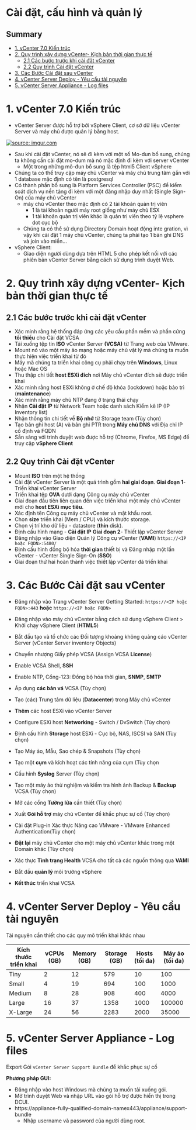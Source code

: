 <h1>Cài đặt, cấu hình và quản lý</h1>

<h2>Summary</h2>

- [1. vCenter 7.0 Kiến trúc](#1-vcenter-70-kiến-trúc)
- [2. Quy trình xây dựng vCenter- Kịch bản thời gian thực tế](#2-quy-trình-xây-dựng-vcenter--kịch-bản-thời-gian-thực-tế)
  - [2.1 Các bước trước khi cài đặt vCenter](#21-các-bước-trước-khi-cài-đặt-vcenter)
  - [2.2 Quy trình Cài đặt vCenter](#22-quy-trình-cài-đặt-vcenter)
- [3. Các Bước Cài đặt sau vCenter](#3-các-bước-cài-đặt-sau-vcenter)
- [4. vCenter Server Deploy - Yêu cầu tài nguyên](#4-vcenter-server-deploy---yêu-cầu-tài-nguyên)
- [5. vCenter Server Appliance - Log files](#5-vcenter-server-appliance---log-files)

# 1. vCenter 7.0 Kiến trúc

- vCenter Server được hỗ trợ bởi vSphere Client, cơ sở dữ liệu vCenter Server và máy chủ được quản lý bằng host.


<a href="https://imgur.com/vWil5qB"><img src="https://i.imgur.com/vWil5qB.png" title="source: imgur.com" /></a>

- Sau khi cài đặt vCenter, nó sẽ đi kèm với một số Mo-dun bổ sung, chúng ta không cần cài đặt mo-dum mà nó mặc định đi kèm với server vCenter
  - Một trong những mô-đun bổ sung là tệp html5 Client vSphere
- Chúng ta có thể truy cập máy chủ vCenter và máy chủ trung tâm gắn với 1 database mặc định có tên là postgresql
- Có thành phần bổ sung là Platform Services Controller (PSC) để kiểm soát dịch vụ nền tảng đi kèm với một đăng nhập duy nhất (Single Sign-On) của máy chủ vCenter
  - máy chủ vCenter theo mặc định có 2 tài khoản quản trị viên
    - 1 là tài khoản người máy root giống như máy chủ ESX
    - 1 tài khoản quản trị viên khác là quản trị viên theo tỷ lệ vsphere dot cục bộ
  - Chúng ta có thể sử dụng Directory Domain hoạt động inte gration, vì vậy khi cài đặt 1 máy chủ vCenter, chúng ta phải tạo 1 bản ghi DNS và join vào miền...
- vSphere Client:
  - Giao diện người dùng dựa trên HTML 5 cho phép kết nối với các phiên bản vCenter Server bằng cách sử dụng trình duyệt Web.

# 2. Quy trình xây dựng vCenter- Kịch bản thời gian thực tế

## 2.1 Các bước trước khi cài đặt vCenter

- Xác minh rằng hệ thống đáp ứng các yêu cầu phần mềm và phần cứng **tối thiểu** cho Cài đặt VCSA
- Tải xuống tệp tin **ISO** vCenter Server **(VCSA)** từ Trang web của VMware.
- Mount nó vào một máy ảo mạng hoặc máy chủ vật lý mà chúng ta muốn thực hiện việc triển khai từ đó
- Máy mà chúng ta triển khai công cụ phải chạy trên **Windows**, Linux hoặc Mac OS
- Thu thập chi tiết **host ESXi đích** nơi Máy chủ vCenter đích sẽ được triển khai
- Xác minh rằng host ESXi không ở chế độ khóa (lockdown) hoặc bảo trì (**maintenance**)
- Xác minh rằng máy chủ NTP đang ở trạng thái chạy
- Nhận **Cài đặt IP** từ Network Team hoặc danh sách Kiểm kê IP (IP Inventory list)
- Nhận thông tin chi tiết về **Bộ nhớ** từ Storage team (Tùy chọn)
- Tạo bản ghi host (A) và bản ghi PTR trong **Máy chủ DNS** với Địa chỉ IP cố định và FQDN
- Sẵn sàng với trình duyệt web được hỗ trợ (Chrome, Firefox, MS Edge) để truy cập **vSphere Client**

## 2.2 Quy trình Cài đặt vCenter

- Mount **ISO** trên một hệ thống
- Cài đặt vCenter Server là một quá trình gồm **hai giai đoạn**.
**Giai đoạn 1**- Triển khai vCenter Server
- Triển khai tệp **OVA** dưới dạng Công cụ máy chủ vCenter
- Giai đoạn đầu tiên liên quan đến việc triển khai một máy chủ vCenter mới cho **host ESXi mục tiêu**.
- Xác định tên Công cụ máy chủ vCenter và mật khẩu root.
- Chọn **size** triển khai (Mem / CPU) và kích thước storage.
- Chọn vị trí kho dữ liệu - datastore (**thin** disk).
- Định cấu hình mạng - **Cài đặt IP**
**Giai đoạn 2**- Thiết lập vCenter Server
- Đăng nhập vào Giao diện Quản lý Công cụ vCenter (**VAMI**) `https://<IP hoặc FQDN>:5480/`
- Định cấu hình đồng bộ hóa **thời gian** thiết bị và Đăng nhập một lần vCenter - vCenter Single Sign-On (**SSO**)
- Giai đoạn thứ hai hoàn thành việc thiết lập vCenter đã triển khai

# 3. Các Bước Cài đặt sau vCenter

- Đăng nhập vào Trang vCenter Server Getting Started: `https://<IP hoặc FQDN>:443` **hoặc** `https://<IP hoặc FQDN>`

- Đăng nhập vào máy chủ vCenter bằng cách sử dụng vSphere Client > Khởi chạy vSphere Client (**HTML5**)

- Bắt đầu tạo và tổ chức các Đối tượng khoảng không quảng cáo vCenter Server (vCenter Server inventory Objects)
- Chuyển nhượng Giấy phép VCSA (Assign VCSA **License**)
- Enable VCSA Shell, **SSH**
- Enable NTP, Cổng-123: Đồng bộ hóa thời gian, **SNMP**, **SMTP**
- Áp dụng **các bản vá** VCSA (Tùy chọn)
- Tạo (các) Trung tâm dữ liệu (**Datacenter**) trong Máy chủ vCenter
- **Thêm** các host ESXi vào vCenter Server 
- Configure ESXi host **Networking** - Switch / DvSwitch (Tùy chọn)
- Định cấu hình **Storage** host ESXi - Cục bộ, NAS, ISCSI và SAN (Tùy chọn)
- Tạo Máy ảo, Mẫu, Sao chép & Snapshots (Tùy chọn)
- Tạo một **cụm** và kích hoạt các tính năng của cụm (Tùy chọn
- Cấu hình **Syslog** Server (Tùy chọn)
- Tạo một máy ảo thử nghiệm và kiểm tra hình ảnh Backup & **Backup** VCSA (Tùy chọn)
- Mở các cổng **Tường lửa** cần thiết (Tùy chọn) 
- Xuất **Gói hỗ trợ** máy chủ vCenter để khắc phục sự cố (Tùy chọn)
- Cài đặt Plug-in Xác thực Nâng cao VMware - VMware Enhanced Authentication(Tùy chọn)
- **Đặt lại** máy chủ vCenter cho một máy chủ vCenter khác trong một Domain khác (Tùy chọn)
- Xác thực **Tình trạng Health** VCSA cho tất cả các nguồn thông qua **VAMI**
- Bắt đầu **quản lý** môi trường vSphere
- **Kết thúc** triển khai VCSA

# 4. vCenter Server Deploy - Yêu cầu tài nguyên

Tài nguyên cần thiết cho các quy mô triển khai khác nhau

Kích thước triển khai| vCPUs (GB)| Memory (GB) | Storage (GB)|Hosts (tối đa)|Máy ảo (tối đa) |
| --- | --- | --- | --- | --- |---|
Tiny | 2 | 12 | 579 | 10 | 100 |
Small| 4 | 19 | 694 | 100 | 1000 |
Medium| 8 | 28 | 908 | 400 | 4000 |
Large| 16 | 37 | 1358 | 1000 | 100000 |
X-Large| 24 | 56 | 2283 | 2000 | 35000 |

# 5. vCenter Server Appliance - Log files

Export Gói `vCenter Server Support Bundle` để khắc phục sự cố

**Phương pháp GUI:**
- Đăng nhập vào host Windows mà chúng ta muốn tải xuống gói.
- Mở trình duyệt Web và nhập URL vào gói hỗ trợ được hiển thị trong DCUI.
- https://appliance-fully-qualified-domain-namex443/appliance/support-bundle
    - Nhập username và password của người dùng root.